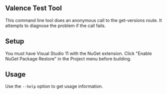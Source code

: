 Valence Test Tool
-----------------

This command line tool does an anonymous call to the get-versions route. It attempts to diagnose the problem if the call fails.

Setup
-----

You must have Visual Studio 11 with the NuGet extension. Click "Enable NuGet Package Restore" in the Project menu before building.

Usage
-----

Use the `--help` option to get usage information.
